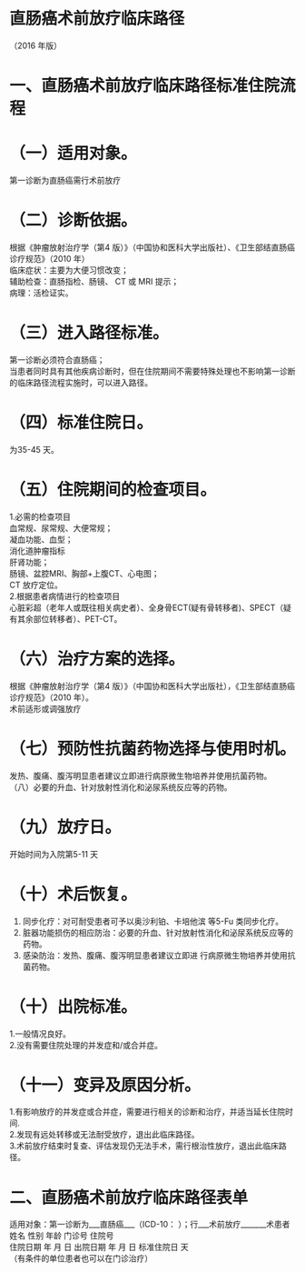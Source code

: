 # 直肠癌术前放疗临床路径  
（2016 年版）  
# 一、直肠癌术前放疗临床路径标准住院流程  
# （一）适用对象。  
第一诊断为直肠癌需行术前放疗  
# （二）诊断依据。  
根据《肿瘤放射治疗学（第4 版）》（中国协和医科大学出版社）、《卫生部结直肠癌诊疗规范》（2010 年）  
临床症状：主要为大便习惯改变；  
辅助检查：直肠指检、肠镜、 CT  或 MRI  提示；  
病理：活检证实。  
# （三）进入路径标准。  
第一诊断必须符合直肠癌；  
当患者同时具有其他疾病诊断时，但在住院期间不需要特殊处理也不影响第一诊断的临床路径流程实施时，可以进入路径。  
# （四）标准住院日。  
为35-45 天。  
# （五）住院期间的检查项目。  
1.必需的检查项目  
血常规、尿常规、大便常规；  
凝血功能、血型；  
消化道肿瘤指标  
肝肾功能；  
肠镜、盆腔MRI、胸部$+$上腹CT、心电图；  
CT 放疗定位。  
2.根据患者病情进行的检查项目  
心脏彩超（老年人或既往相关病史者）、全身骨ECT(疑有骨转移者)、SPECT（疑有其余部位转移者）、PET-CT。  
# （六）治疗方案的选择。  
根据《肿瘤放射治疗学（第4 版）》（中国协和医科大学出版社），《卫生部结直肠癌诊疗规范》（2010 年）。  
术前适形或调强放疗  
# （七）预防性抗菌药物选择与使用时机。  
发热、腹痛、腹泻明显患者建议立即进行病原微生物培养并使用抗菌药物。  
（八）必要的升血、针对放射性消化和泌尿系统反应等的药物。  
# （九）放疗日。  
开始时间为入院第5-11 天  
# （十）术后恢复。  
1. 同步化疗：对可耐受患者可予以奥沙利铂、卡培他滨 等5-Fu 类同步化疗。  
2. 脏器功能损伤的相应防治：必要的升血、针对放射性消化和泌尿系统反应等的药物。  
3.  感染防治：发热、腹痛、腹泻明显患者建议立即进 行病原微生物培养并使用抗菌药物。  
# （十）出院标准。  
1.一般情况良好。  
2.没有需要住院处理的并发症和/或合并症。  
# （十一）变异及原因分析。  
1.有影响放疗的并发症或合并症，需要进行相关的诊断和治疗，并适当延长住院时间.  
2.发现有远处转移或无法耐受放疗，退出此临床路径。  
3.术前放疗结束时复查、评估发现仍无法手术，需行根治性放疗，退出此临床路径。  
# 二、直肠癌术前放疗临床路径表单  
适用对象：第一诊断为___直肠癌___（ICD-10：      ）；行___术前放疗_______术患者姓名             性别    年龄        门诊号         住院号  
住院日期       年  月  日   出院日期      年  月   日  标准住院日      天  
（有条件的单位患者也可以在门诊治疗）  